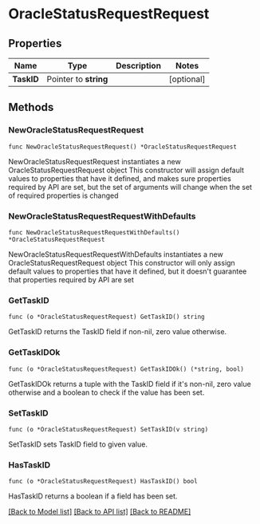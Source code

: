 # OracleStatusRequestRequest

## Properties

Name | Type | Description | Notes
------------ | ------------- | ------------- | -------------
**TaskID** | Pointer to **string** |  | [optional] 

## Methods

### NewOracleStatusRequestRequest

`func NewOracleStatusRequestRequest() *OracleStatusRequestRequest`

NewOracleStatusRequestRequest instantiates a new OracleStatusRequestRequest object
This constructor will assign default values to properties that have it defined,
and makes sure properties required by API are set, but the set of arguments
will change when the set of required properties is changed

### NewOracleStatusRequestRequestWithDefaults

`func NewOracleStatusRequestRequestWithDefaults() *OracleStatusRequestRequest`

NewOracleStatusRequestRequestWithDefaults instantiates a new OracleStatusRequestRequest object
This constructor will only assign default values to properties that have it defined,
but it doesn't guarantee that properties required by API are set

### GetTaskID

`func (o *OracleStatusRequestRequest) GetTaskID() string`

GetTaskID returns the TaskID field if non-nil, zero value otherwise.

### GetTaskIDOk

`func (o *OracleStatusRequestRequest) GetTaskIDOk() (*string, bool)`

GetTaskIDOk returns a tuple with the TaskID field if it's non-nil, zero value otherwise
and a boolean to check if the value has been set.

### SetTaskID

`func (o *OracleStatusRequestRequest) SetTaskID(v string)`

SetTaskID sets TaskID field to given value.

### HasTaskID

`func (o *OracleStatusRequestRequest) HasTaskID() bool`

HasTaskID returns a boolean if a field has been set.


[[Back to Model list]](../README.md#documentation-for-models) [[Back to API list]](../README.md#documentation-for-api-endpoints) [[Back to README]](../README.md)


